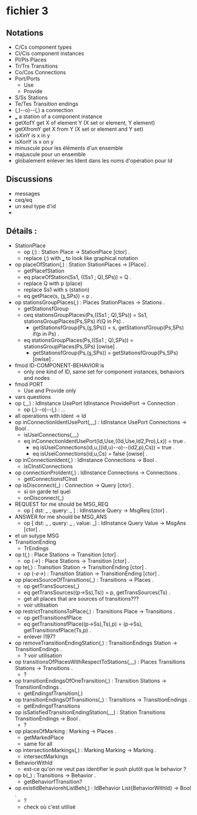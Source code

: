 # fichier 3
## Notations
- C/Cs component types
- Ci/Cis component instances
- Pl/Pls Places
- Tr/Trs Transitions
- Co/Cos Connections
- Port/Ports
	- Use
	- Provide
- S/Ss Stations
- Te/Tes Transition endings
- (_,_)--o)--(_,_) a connection
- [_](_) a station of a component instance
- getXofY get X of element Y (X set or element, Y element)
- getXfromY get X from Y (X set or element and Y set)
- isXinY is x in y
- isXonY is x on y
- minuscule pour les éléments d'un ensemble
- majuscule pour un ensemble
- globalement enlever les Ident dans les noms d'opération pour Id

## Discussions
- messages
- ceq/eq
- un seul type d'id
- 

## Détails :
- StationPlace
	- op (_;_) : Station Place -> StationPlace [ctor] .
	- replace (_;_) with [_](_) to look like graphical notation
- op placeOfStation(_,_) : Station StationPlaces -> [Place] .
	- getPlacefStation
	- eq placeOfStation(Ss1, ((Ss1 ; Q),SPs)) = Q .
	- replace Q with p (place)
	- replace Ss1 with s (station)
	- eq getPlace(s, ([s](p),SPs)) = p .
- op stationsGroupPlaces(_,_) : Places StationPlaces -> Stations .
	- getStationsfGroup
	- ceq stationsGroupPlaces(Ps,((Ss1 ; Q),SPs)) = Ss1, stationsGroupPlaces(Ps,SPs) if(Q in Ps) .
		- getStationsfGroup(Ps,([s](p),SPs)) = s, getStationsfGroup(Ps,SPs) if(p in Ps) .
  	- eq stationsGroupPlaces(Ps,((Ss1 ; Q),SPs)) =  stationsGroupPlaces(Ps,SPs) [owise] .
  		- getStationsfGroup(Ps,([s](p),SPs)) = getStationsfGroup(Ps,SPs) [owise] .
 - fmod ID-COMPONENT-BEHAVIOR is
 	- only one kind of ID, same set for component instances, behaviors and nodes
 - fmod PORT
 	- Use and Provide only
 - vars questions
 - op (_,_,_,_) : IdInstance UsePort IdInstance ProvidePort -> Connection .
	- op (_,_)--o)--(_,_) : ...
- all operations with Ident -> Id
- op inConnectionIdentUsePort(_,_,_) :  IdInstance UsePort Connections -> Bool . 
	- isUseiConnections(_,_,_)
	- eq inConnectionIdentUsePort(Id,Use,((Id,Use,Id2,Pro),Lx)) = true  .  
		- eq isUseiConnections(id,u,((id,u)--o)--(id2,p),Cs)) = true  . 
  		- eq isUseiConnections(id,u,Cs) = false [owise] .
 - op inConnectionIdent(_,_) :  IdInstance Connections -> Bool .
 	- isCInstiConnections
 - op connectionProIdent(_,_) :  IdInstance Connections -> Connections .
 	- getConnectionsfCInst
 - op isDisconnect(_) : Connection -> Query [ctor] . 
 	- si on garde tel quel
 	- onDisconnect(_)
 - REQUEST for me should be MSG_REQ
 	- op [ dst: _ , query: _ ] : IdInstance Query -> MsgReq [ctor] .
 - ANSWER for me should be  MSG_ANS
 	- op [ dst: _ , query: _ , value: _] : IdInstance Query Value -> MsgAns [ctor] .
 - et un sutype MSG
 - TransitionEnding
 	- TrEndings
 - op t(_,_) : Place Stations -> Transition [ctor] .
 	- op (_->_) : Place Stations -> Transition [ctor] .
 - op te(_,_) : Transition Station -> TransitionEnding [ctor] .
 	- op (_-e->_) : Transition Station -> TransitionEnding [ctor] .
 - op placesSourceOfTransitions(_) : Transitions -> Places .
 	- op getTransSources(_)
 	- eq getTransSources((p->Ss),Ts)) = p, getTransSources(Ts) .
 	- get all places that are sources of transitions???
 	- voir utilisation
 - op restrictTransitionsToPlace(_,_) : Transitions Place -> Transitions . 
 	- op getTransitionsfPlace
 	- eq getTransitionsfPlace((p->Ss),Ts),p) = (p->Ss), getTransitionsfPlace(Ts,p)  .
 	- enlever l197?
 - op removeTransitionEndingStation(_,_) : TransitionEndings Station -> TransitionEndings . 
 	- ? voir utilisation
 - op transitionsOfPlacesWithRespectToStations(_,_,_) : Places Transitions Stations -> Transitions .
 	- ?
 - op transitionEndingsOfOneTransition(_,_) : Transition Stations -> TransitionEndings .
 	- getEndingsfTransition(_,_)
 - op transitionEndingsOfTransitions(_) : Transitions -> TransitionEndings .
 	- getEndingsfTransitions
 - op isSatisfiedTransitionEndingStation(_,_,_) : Station Transitions TransitionEndings -> Bool .
 	- ?
 - op placesOfMarking : Marking -> Places .
 	- getMarkedPlace
 	- same for all
 - op  intersectionMarkings(_,_) : Marking Marking -> Marking . 
 	- intersectMarkings
 - BehaviorWithId
 	- est-ce qu'on ne veut pas identifier le push plutôt que le behavior ?
 - op b(_) : Transitions -> Behavior .
 	- getBehaviorfTransition?
 - op existIdBehaviorehListBeh(_,_) : IdBehavior List{BehaviorWithId} -> Bool .
 	- ?
 	- check où c'est utilisé
 	
